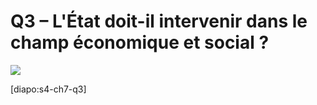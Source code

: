 # Q3 – L'État doit-il intervenir dans le champ économique et social ?

![](https://upload.wikimedia.org/wikipedia/commons/2/22/Cycle_%C3%A9conomique.jpg)

[diapo:s4-ch7-q3]